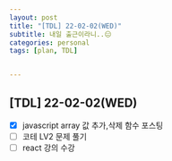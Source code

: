 ```yaml
---
layout: post
title: "[TDL] 22-02-02(WED)"
subtitle: 내일 출근이라니..😑
categories: personal
tags: [plan, TDL]


---
```




## [TDL] 22-02-02(WED)

- [x] javascript array 값 추가,삭제 함수 포스팅
- [ ] 코테 LV2 문제 풀기
- [ ] react 강의 수강
